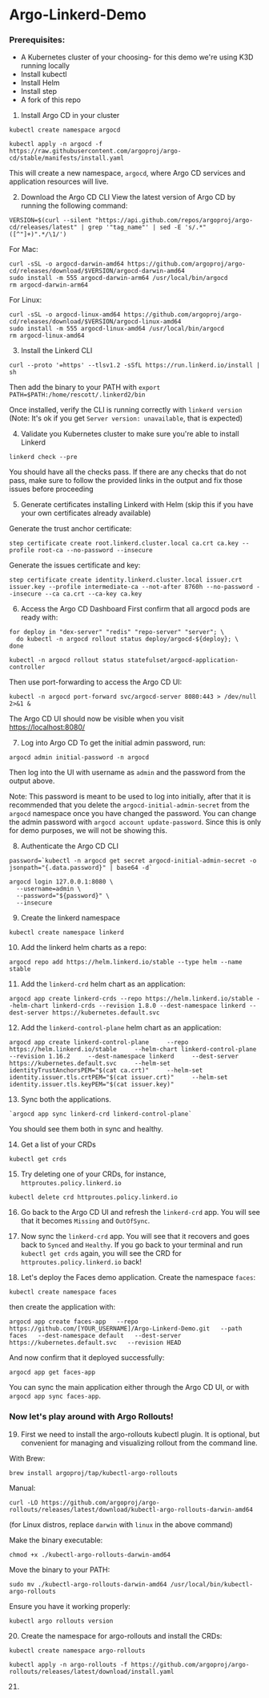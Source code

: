# Argo-Linkerd-Demo

### Prerequisites:
- A Kubernetes cluster of your choosing- for this demo we're using K3D running locally
- Install kubectl
- Install Helm
- Install step
- A fork of this repo

1. Install Argo CD in your cluster
```
kubectl create namespace argocd

kubectl apply -n argocd -f https://raw.githubusercontent.com/argoproj/argo-cd/stable/manifests/install.yaml
```
This will create a new namespace, `argocd`, where Argo CD services and application resources will live.

2. Download the Argo CD CLI
View the latest version of Argo CD by running the following command: 
```
VERSION=$(curl --silent "https://api.github.com/repos/argoproj/argo-cd/releases/latest" | grep '"tag_name"' | sed -E 's/.*"([^"]+)".*/\1/') 
```
For Mac: 
```
curl -sSL -o argocd-darwin-amd64 https://github.com/argoproj/argo-cd/releases/download/$VERSION/argocd-darwin-amd64
sudo install -m 555 argocd-darwin-arm64 /usr/local/bin/argocd 
rm argocd-darwin-arm64
```
For Linux: 
```
curl -sSL -o argocd-linux-amd64 https://github.com/argoproj/argo-cd/releases/download/$VERSION/argocd-linux-amd64
sudo install -m 555 argocd-linux-amd64 /usr/local/bin/argocd
rm argocd-linux-amd64
```
3. Install the Linkerd CLI
```
curl --proto '=https' --tlsv1.2 -sSfL https://run.linkerd.io/install | sh
```
Then add the binary to your PATH with `export PATH=$PATH:/home/rescott/.linkerd2/bin` 

Once installed, verify the CLI is running correctly with `linkerd version` (Note: It's ok if you get `Server version: unavailable`, that is expected) 

4. Validate you Kubernetes cluster to make sure you're able to install Linkerd
```
linkerd check --pre
```
You should have all the checks pass. If there are any checks that do not pass, make sure to follow the provided links in the output and fix those issues before proceeding

5. Generate certificates installing Linkerd with Helm (skip this if you have your own certificates already available)

Generate the trust anchor certificate:
```
step certificate create root.linkerd.cluster.local ca.crt ca.key --profile root-ca --no-password --insecure
```
Generate the issues certificate and key: 
```
step certificate create identity.linkerd.cluster.local issuer.crt issuer.key --profile intermediate-ca --not-after 8760h --no-password --insecure --ca ca.crt --ca-key ca.key
```

6. Access the Argo CD Dashboard
First confirm that all argocd pods are ready with:
```
for deploy in "dex-server" "redis" "repo-server" "server"; \
  do kubectl -n argocd rollout status deploy/argocd-${deploy}; \
done

kubectl -n argocd rollout status statefulset/argocd-application-controller
```
Then use port-forwarding to access the Argo CD UI: 
```
kubectl -n argocd port-forward svc/argocd-server 8080:443 > /dev/null 2>&1 &
```
The Argo CD UI should now be visible when you visit [https://localhost:8080/](https://localhost:8080/)

7. Log into Argo CD
To get the initial admin password, run:
```
argocd admin initial-password -n argocd
```
Then log into the UI with username as `admin` and the password from the output above.

Note: This password is meant to be used to log into initially, after that it is recommended that you delete the `argocd-initial-admin-secret` from the `argocd` namespace once you have changed the password. You can change the admin password with `argocd account update-password`. Since this is only for demo purposes, we will not be showing this. 

8. Authenticate the Argo CD CLI
```
password=`kubectl -n argocd get secret argocd-initial-admin-secret -o jsonpath="{.data.password}" | base64 -d`

argocd login 127.0.0.1:8080 \
  --username=admin \
  --password="${password}" \
  --insecure
```
9. Create the linkerd namespace
```
kubectl create namespace linkerd
```

10. Add the linkerd helm charts as a repo: 
```
argocd repo add https://helm.linkerd.io/stable --type helm --name stable
```

11. Add the `linkerd-crd` helm chart as an application:
```
argocd app create linkerd-crds --repo https://helm.linkerd.io/stable --helm-chart linkerd-crds --revision 1.8.0 --dest-namespace linkerd --dest-server https://kubernetes.default.svc
```

12. Add the `linkerd-control-plane` helm chart as an application:
```
argocd app create linkerd-control-plane     --repo https://helm.linkerd.io/stable     --helm-chart linkerd-control-plane     --revision 1.16.2     --dest-namespace linkerd     --dest-server https://kubernetes.default.svc     --helm-set identityTrustAnchorsPEM="$(cat ca.crt)"     --helm-set identity.issuer.tls.crtPEM="$(cat issuer.crt)"     --helm-set identity.issuer.tls.keyPEM="$(cat issuer.key)"
```

13. Sync both the applications.
```
`argocd app sync linkerd-crd linkerd-control-plane`
```
You should see them both in sync and healthy.

14. Get a list of your CRDs
```
kubectl get crds
```
15. Try deleting one of your CRDs, for instance, `httproutes.policy.linkerd.io`
```
kubectl delete crd httproutes.policy.linkerd.io
```
16. Go back to the Argo CD UI and refresh the `linkerd-crd` app. You will see that it becomes `Missing` and `OutOfSync`. 

17. Now sync the `linkerd-crd` app. You will see that it recovers and goes back to `Synced` and `Healthy`. If you go back to your terminal and run `kubectl get crds` again, you will see the CRD for `httproutes.policy.linkerd.io` back!

18.  Let's deploy the Faces demo application. Create the namespace `faces`:
```
kubectl create namespace faces
```
then create the application with: 
```
argocd app create faces-app   --repo https://github.com/[YOUR_USERNAME]/Argo-Linkerd-Demo.git   --path faces   --dest-namespace default   --dest-server https://kubernetes.default.svc   --revision HEAD
```
And now confirm that it deployed successfully:
```
argocd app get faces-app
```
You can sync the main application either through the Argo CD UI, or with `argocd app sync faces-app`. 

### Now let's play around with Argo Rollouts!

19. First we need to install the argo-rollouts kubectl plugin. It is optional, but convenient for managing and visualizing rollout from the command line.

With Brew: 
```
brew install argoproj/tap/kubectl-argo-rollouts
```
Manual: 
```
curl -LO https://github.com/argoproj/argo-rollouts/releases/latest/download/kubectl-argo-rollouts-darwin-amd64
``` 
(for Linux distros, replace `darwin` with `linux` in the above command)

Make the binary executable:
```
chmod +x ./kubectl-argo-rollouts-darwin-amd64
```

Move the binary to your PATH: 
```
sudo mv ./kubectl-argo-rollouts-darwin-amd64 /usr/local/bin/kubectl-argo-rollouts
```

Ensure you have it working properly:
```
kubectl argo rollouts version
```
20. Create the namespace for argo-rollouts and install the CRDs:
```
kubectl create namespace argo-rollouts
```
```
kubectl apply -n argo-rollouts -f https://github.com/argoproj/argo-rollouts/releases/latest/download/install.yaml
```
21.  




